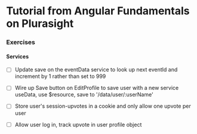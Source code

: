 # Tutorial from Angular Fundamentals on Plurasight

### Exercises

#### Services
* [ ] Update save on the eventData service to look up next eventId and increment by 1 rather than set to 999 
* [ ] Wire up Save button on EditProfile to save user with a new service useData, use $resource, save to '/data/user/:userName'
* [ ] Store user's session-upvotes in a cookie and only allow one upvote per user
* [ ] Allow user log in, track upvote in user profile object


